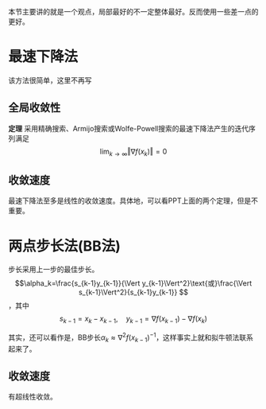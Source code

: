 本节主要讲的就是一个观点，局部最好的不一定整体最好。反而使用一些差一点的更好。

# 最速下降法

该方法很简单，这里不再写

## 全局收敛性

**定理** 采用精确搜索、Armijo搜索或Wolfe-Powell搜索的最速下降法产生的迭代序列满足$$\lim_{k\to\infty}\Vert \nabla f(x_k)\Vert=0 $$

## 收敛速度

最速下降法至多是线性的收敛速度。具体地，可以看PPT上面的两个定理，但是不重要。

# 两点步长法(BB法)

步长采用上一步的最佳步长。$$\alpha_k=\frac{s_{k-1}y_{k-1}}{\Vert y_{k-1}\Vert^2}\text{或}\frac{\Vert s_{k-1}\Vert^2}{s_{k-1}y_{k-1}} $$，其中$$s_{k-1}=x_k-x_{k-1},\quad y_{k-1}=\nabla f(x_{k-1})-\nabla f(x_k) $$

其实，还可以看作是，BB步长$\alpha_k\approx\nabla^2 f(x_{k-1})^{-1}$，这样事实上就和拟牛顿法联系起来了。

## 收敛速度

有超线性收敛。



